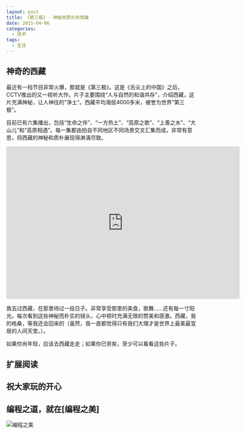 ```yaml
---
layout: post
title: 《第三极》- 神秘而质朴的西藏
date: 2015-04-06
categories:
  - 技术
tags:
  - 生活
---
```

## 神奇的西藏

最近有一档节目非常火爆，那就是《第三极》。这是《舌尖上的中国》之后，CCTV推出的又一视听大作。片子主要围绕“人与自然的和谐共存”，介绍西藏，这片充满神秘，让人神往的“净土”。西藏平均海拔4000多米，被誉为世界“第三极”。

目前已有六集播出，包括“生命之伴”、“一方热土”、“高原之歌”、“上善之水”、“大山儿”和“高原相遇”。每一集都由拍自不同地区不同场景交叉汇集而成，非常有意思，将西藏的神秘和质朴展现得淋漓尽致。

<iframe width=620 height=405 src="http://player.youku.com/embed/XOTE5NjY2Mzgw" frameborder=0 allowfullscreen></iframe>

我去过西藏，在那里待过一段日子。非常享受那里的美食，歌舞……还有每一寸阳光。每次看到这些神秘而朴实的镜头，心中顿时充满无限的赞美和感激。西藏，我的格桑，等我还会回来的（虽然，我一直都觉得只有我们大理才是世界上最美最宜居的人间天堂。）。

如果你尚年轻，应该去西藏走走；如果你已劳矣，至少可以看看这些片子。


## 扩展阅读


## 祝大家玩的开心

## 编程之道，就在[编程之美]

![编程之美](/img/weixin_qr.jpg)


